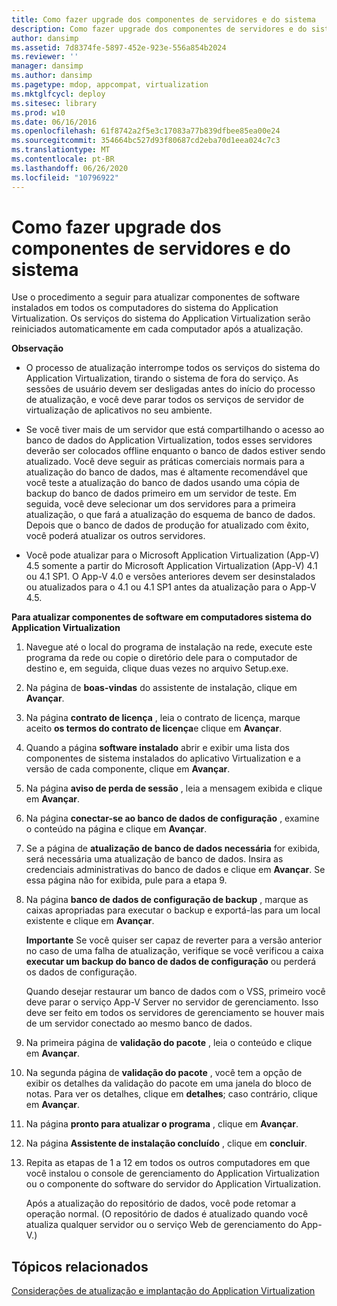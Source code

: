 ```yaml
---
title: Como fazer upgrade dos componentes de servidores e do sistema
description: Como fazer upgrade dos componentes de servidores e do sistema
author: dansimp
ms.assetid: 7d8374fe-5897-452e-923e-556a854b2024
ms.reviewer: ''
manager: dansimp
ms.author: dansimp
ms.pagetype: mdop, appcompat, virtualization
ms.mktglfcycl: deploy
ms.sitesec: library
ms.prod: w10
ms.date: 06/16/2016
ms.openlocfilehash: 61f8742a2f5e3c17083a77b839dfbee85ea00e24
ms.sourcegitcommit: 354664bc527d93f80687cd2eba70d1eea024c7c3
ms.translationtype: MT
ms.contentlocale: pt-BR
ms.lasthandoff: 06/26/2020
ms.locfileid: "10796922"
---
```

# Como fazer upgrade dos componentes de servidores e do sistema


Use o procedimento a seguir para atualizar componentes de software instalados em todos os computadores do sistema do Application Virtualization. Os serviços do sistema do Application Virtualization serão reiniciados automaticamente em cada computador após a atualização.

**Observação**  
-   O processo de atualização interrompe todos os serviços do sistema do Application Virtualization, tirando o sistema de fora do serviço. As sessões de usuário devem ser desligadas antes do início do processo de atualização, e você deve parar todos os serviços de servidor de virtualização de aplicativos no seu ambiente.

-   Se você tiver mais de um servidor que está compartilhando o acesso ao banco de dados do Application Virtualization, todos esses servidores deverão ser colocados offline enquanto o banco de dados estiver sendo atualizado. Você deve seguir as práticas comerciais normais para a atualização do banco de dados, mas é altamente recomendável que você teste a atualização do banco de dados usando uma cópia de backup do banco de dados primeiro em um servidor de teste. Em seguida, você deve selecionar um dos servidores para a primeira atualização, o que fará a atualização do esquema de banco de dados. Depois que o banco de dados de produção for atualizado com êxito, você poderá atualizar os outros servidores.

-   Você pode atualizar para o Microsoft Application Virtualization (App-V) 4.5 somente a partir do Microsoft Application Virtualization (App-V) 4.1 ou 4.1 SP1. O App-V 4.0 e versões anteriores devem ser desinstalados ou atualizados para o 4.1 ou 4.1 SP1 antes da atualização para o App-V 4.5.

 

**Para atualizar componentes de software em computadores sistema do Application Virtualization**

1.  Navegue até o local do programa de instalação na rede, execute este programa da rede ou copie o diretório dele para o computador de destino e, em seguida, clique duas vezes no arquivo Setup.exe.

2.  Na página de **boas-vindas** do assistente de instalação, clique em **Avançar**.

3.  Na página **contrato de licença** , leia o contrato de licença, marque aceito **os termos do contrato de licença**e clique em **Avançar**.

4.  Quando a página **software instalado** abrir e exibir uma lista dos componentes de sistema instalados do aplicativo Virtualization e a versão de cada componente, clique em **Avançar**.

5.  Na página **aviso de perda de sessão** , leia a mensagem exibida e clique em **Avançar**.

6.  Na página **conectar-se ao banco de dados de configuração** , examine o conteúdo na página e clique em **Avançar**.

7.  Se a página de **atualização de banco de dados necessária** for exibida, será necessária uma atualização de banco de dados. Insira as credenciais administrativas do banco de dados e clique em **Avançar**. Se essa página não for exibida, pule para a etapa 9.

8.  Na página **banco de dados de configuração de backup** , marque as caixas apropriadas para executar o backup e exportá-las para um local existente e clique em **Avançar**.

    **Importante**  Se você quiser ser capaz de reverter para a versão anterior no caso de uma falha de atualização, verifique se você verificou a caixa **executar um backup do banco de dados de configuração** ou perderá os dados de configuração.

    Quando desejar restaurar um banco de dados com o VSS, primeiro você deve parar o serviço App-V Server no servidor de gerenciamento. Isso deve ser feito em todos os servidores de gerenciamento se houver mais de um servidor conectado ao mesmo banco de dados.

     

9.  Na primeira página de **validação do pacote** , leia o conteúdo e clique em **Avançar**.

10. Na segunda página de **validação do pacote** , você tem a opção de exibir os detalhes da validação do pacote em uma janela do bloco de notas. Para ver os detalhes, clique em **detalhes**; caso contrário, clique em **Avançar**.

11. Na página **pronto para atualizar o programa** , clique em **Avançar**.

12. Na página **Assistente de instalação concluído** , clique em **concluir**.

13. Repita as etapas de 1 a 12 em todos os outros computadores em que você instalou o console de gerenciamento do Application Virtualization ou o componente do software do servidor do Application Virtualization.

    Após a atualização do repositório de dados, você pode retomar a operação normal. (O repositório de dados é atualizado quando você atualiza qualquer servidor ou o serviço Web de gerenciamento do App-V.)

## Tópicos relacionados


[Considerações de atualização e implantação do Application Virtualization](application-virtualization-deployment-and-upgrade-considerations.md)

 

 





